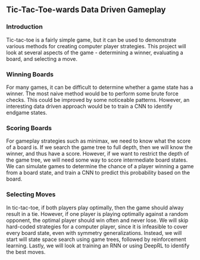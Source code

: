 ## Tic-Tac-Toe-wards Data Driven Gameplay

### Introduction
Tic-tac-toe is a fairly simple game, but it can be used to demonstrate various methods for creating computer player strategies. This project will look at several aspects of the game - determining a winner, evaluating a board, and selecting a move.

### Winning Boards
For many games, it can be difficult to determine whether a game state has a winner. The most naive method would be to perform some brute force checks. This could be improved by some noticeable patterns. However, an interesting data driven approach would be to train a CNN to identify endgame states. 

### Scoring Boards
For gameplay strategies such as minimax, we need to know what the score of a board is. If we search the game tree to full depth, then we will know the winner, and thus have a score. However, if we want to restrict the depth of the game tree, we will need some way to score intermediate board states. We can simulate games to determine the chance of a player winning a game from a board state, and train a CNN to predict this probability based on the board.

### Selecting Moves
In tic-tac-toe, if both players play optimally, then the game should alway result in a tie. However, if one player is playing optimally against a random opponent, the optimal player should win often and never lose. We will skip hard-coded strategies for a computer player, since it is infeasible to cover every board state, even with symmetry generalizations. Instead, we will start will state space search using game trees, followed by reinforcement learning. Lastly, we will look at training an RNN or using DeepRL to identify the best moves.